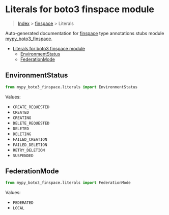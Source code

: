 # Literals for boto3 finspace module

> [Index](..) > [finspace](.) > Literals

Auto-generated documentation for
[finspace](https://boto3.amazonaws.com/v1/documentation/api/latest/reference/services/finspace.html#finspace)
type annotations stubs module
[mypy_boto3_finspace](https://pypi.org/project/mypy-boto3-finspace/).

- [Literals for boto3 finspace module](#literals-for-boto3-finspace-module)
  - [EnvironmentStatus](#environmentstatus)
  - [FederationMode](#federationmode)

## EnvironmentStatus

```python
from mypy_boto3_finspace.literals import EnvironmentStatus
```

Values:

- `CREATE_REQUESTED`
- `CREATED`
- `CREATING`
- `DELETE_REQUESTED`
- `DELETED`
- `DELETING`
- `FAILED_CREATION`
- `FAILED_DELETION`
- `RETRY_DELETION`
- `SUSPENDED`

## FederationMode

```python
from mypy_boto3_finspace.literals import FederationMode
```

Values:

- `FEDERATED`
- `LOCAL`
